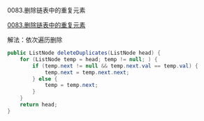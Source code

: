 0083.删除链表中的重复元素

[0083.删除链表中的重复元素](https://leetcode-cn.com/problems/remove-duplicates-from-sorted-list/)

解法：依次遍历删除

```java
public ListNode deleteDuplicates(ListNode head) {
    for (ListNode temp = head; temp != null; ) {
        if (temp.next != null && temp.next.val == temp.val) {
            temp.next = temp.next.next;
        } else {
            temp = temp.next;
        }
    }
    return head;
}
```

